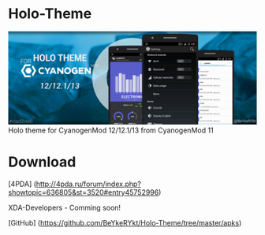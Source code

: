 # Holo-Theme
![Image](/images/Holo.png)
Holo theme for CyanogenMod 12/12.1/13 from CyanogenMod 11

# Download
[4PDA] (http://4pda.ru/forum/index.php?showtopic=636805&st=3520#entry45752996)

XDA-Developers - Comming soon!

[GitHub] (https://github.com/BeYkeRYkt/Holo-Theme/tree/master/apks)
